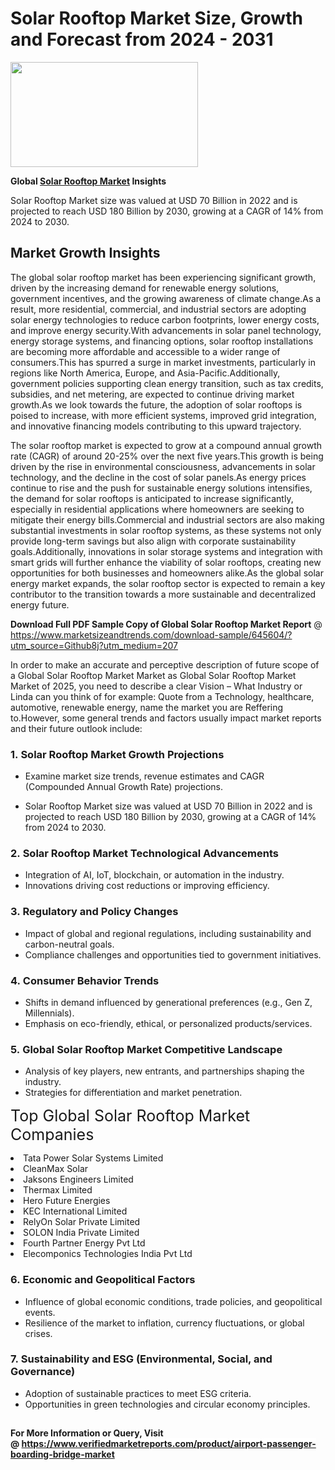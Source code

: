 <H1>Solar Rooftop Market Size, Growth and Forecast from 2024 - 2031</H1><img class="aligncenter size-medium wp-image-584254" src="https://thirdeyenews.in/wp-content/uploads/2024/09/Global-Market-Research-300x168.jpeg" alt="" width="300" height="168" /><p><strong>Global&nbsp;<a href="https://www.marketsizeandtrends.com/download-sample/645604/?utm_source=Github8j?utm_medium=207">Solar Rooftop Market</a> Insights</strong></p><p>Solar Rooftop Market size was valued at USD 70 Billion in 2022 and is projected to reach USD 180 Billion by 2030, growing at a CAGR of 14% from 2024 to 2030.</p><p><h2>Market Growth Insights</h2> <p>The global solar rooftop market has been experiencing significant growth, driven by the increasing demand for renewable energy solutions, government incentives, and the growing awareness of climate change.As a result, more residential, commercial, and industrial sectors are adopting solar energy technologies to reduce carbon footprints, lower energy costs, and improve energy security.With advancements in solar panel technology, energy storage systems, and financing options, solar rooftop installations are becoming more affordable and accessible to a wider range of consumers.This has spurred a surge in market investments, particularly in regions like North America, Europe, and Asia-Pacific.Additionally, government policies supporting clean energy transition, such as tax credits, subsidies, and net metering, are expected to continue driving market growth.As we look towards the future, the adoption of solar rooftops is poised to increase, with more efficient systems, improved grid integration, and innovative financing models contributing to this upward trajectory.</p> <p>The solar rooftop market is expected to grow at a compound annual growth rate (CAGR) of around 20-25% over the next five years.This growth is being driven by the rise in environmental consciousness, advancements in solar technology, and the decline in the cost of solar panels.As energy prices continue to rise and the push for sustainable energy solutions intensifies, the demand for solar rooftops is anticipated to increase significantly, especially in residential applications where homeowners are seeking to mitigate their energy bills.Commercial and industrial sectors are also making substantial investments in solar rooftop systems, as these systems not only provide long-term savings but also align with corporate sustainability goals.Additionally, innovations in solar storage systems and integration with smart grids will further enhance the viability of solar rooftops, creating new opportunities for both businesses and homeowners alike.As the global solar energy market expands, the solar rooftop sector is expected to remain a key contributor to the transition towards a more sustainable and decentralized energy future.</p> <p><span class=""><strong>Download Full PDF Sample Copy of Global Solar Rooftop Market Report</strong> @ <a href="https://www.marketsizeandtrends.com/download-sample/645604/?utm_source=Github8j?utm_medium=207" target="_blank">https://www.marketsizeandtrends.com/download-sample/645604/?utm_source=Github8j?utm_medium=207</a></span></p><p>In order to make an accurate and perceptive description of future scope of a Global&nbsp;Solar Rooftop Market Market as Global&nbsp;Solar Rooftop Market Market of 2025, you need to describe a clear Vision &ndash; What Industry or Linda can you think of for example: Quote from a Technology, healthcare, automotive, renewable energy, name the market you are Reffering to.However, some general trends and factors usually impact market reports and their future outlook include:</p><h3>1.&nbsp;<strong>Solar Rooftop Market Growth Projections</strong></h3><ul><li>Examine market size trends, revenue estimates and CAGR (Compounded Annual Growth Rate) projections.</li><li><p>Solar Rooftop Market size was valued at USD 70 Billion in 2022 and is projected to reach USD 180 Billion by 2030, growing at a CAGR of 14% from 2024 to 2030.</p></li></ul><h3>2.&nbsp;<strong>Solar Rooftop Market Technological Advancements</strong></h3><ul><li>Integration of AI, IoT, blockchain, or automation in the industry.</li><li>Innovations driving cost reductions or improving efficiency.</li></ul><h3>3.&nbsp;<strong>Regulatory and Policy Changes</strong></h3><ul><li>Impact of global and regional regulations, including sustainability and carbon-neutral goals.</li><li>Compliance challenges and opportunities tied to government initiatives.</li></ul><h3>4.&nbsp;<strong>Consumer Behavior Trends</strong></h3><ul><li>Shifts in demand influenced by generational preferences (e.g., Gen Z, Millennials).</li><li>Emphasis on eco-friendly, ethical, or personalized products/services.</li></ul><h3>5.&nbsp;<strong>Global Solar Rooftop Market Competitive Landscape</strong></h3><ul><li>Analysis of key players, new entrants, and partnerships shaping the industry.</li><li>Strategies for differentiation and market penetration.</li></ul><p data-pm-slice="1 1 []"><span style="color: inherit; font-family: inherit; font-size: 25px;">Top Global Solar Rooftop Market Companies</span></p><div class="" data-test-id=""><p><li>Tata Power Solar Systems Limited</li><li> CleanMax Solar</li><li> Jaksons Engineers Limited</li><li> Thermax Limited</li><li> Hero Future Energies</li><li> KEC International Limited</li><li> RelyOn Solar Private Limited</li><li> SOLON India Private Limited</li><li> Fourth Partner Energy Pvt Ltd</li><li> Elecomponics Technologies India Pvt Ltd</li></p></div><h3>6.&nbsp;<strong>Economic and Geopolitical Factors</strong></h3><ul><li>Influence of global economic conditions, trade policies, and geopolitical events.</li><li>Resilience of the market to inflation, currency fluctuations, or global crises.</li></ul><h3>7.&nbsp;<strong>Sustainability and ESG (Environmental, Social, and Governance)</strong></h3><ul><li>Adoption of sustainable practices to meet ESG criteria.</li><li>Opportunities in green technologies and circular economy principles.</li></ul><h2><strong style="font-size: 14px;">For More Information or Query, Visit @&nbsp;</strong><a style="background-color: #ffffff; font-size: 14px;" href="https://www.marketsizeandtrends.com/report/solar-rooftop-market/" target="_blank">https://www.verifiedmarketreports.com/product/airport-passenger-boarding-bridge-market</a></h2>